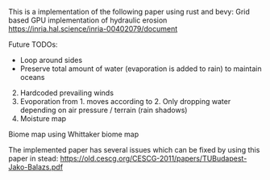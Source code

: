 This is a implementation of the following paper using rust and bevy: Grid based GPU implementation of hydraulic erosion https://inria.hal.science/inria-00402079/document

Future TODOs:
- Loop around sides
- Preserve total amount of water (evaporation is added to rain) to maintain oceans

2. Hardcoded prevailing winds
3. Evoporation from 1. moves according to 2. Only dropping water depending on air pressure / terrain (rain shadows)
4. Moisture map

Biome map using Whittaker biome map

The implemented paper has several issues which can be fixed by using this paper in stead: https://old.cescg.org/CESCG-2011/papers/TUBudapest-Jako-Balazs.pdf

